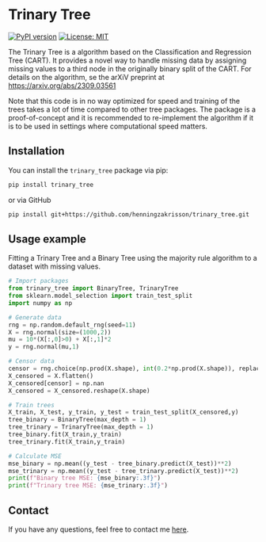 # Trinary Tree

[![PyPI version](https://badge.fury.io/py/trinary_tree.svg)](https://pypi.org/project/trinary_tree/)
[![License: MIT](https://img.shields.io/badge/License-MIT-green.svg)](https://github.com/henningzakrisson/trinary_tree/blob/main/LICENSE)

The Trinary Tree is a algorithm based on the Classification and Regression Tree (CART).
It provides a novel way to handle missing data by assigning missing values to a third node in the originally binary 
split of the CART.
For details on the algorithm, se the arXiV preprint at https://arxiv.org/abs/2309.03561

Note that this code is in no way optimized for speed and
training of the trees takes a lot of time compared to other tree packages.
The package is a proof-of-concept and it is recommended
to re-implement the algorithm if it is to be used in settings where computational speed
matters.
## Installation

You can install the `trinary_tree` package via pip:

```bash
pip install trinary_tree
```
or via GitHub
````bash
pip install git+https://github.com/henningzakrisson/trinary_tree.git
````

## Usage example
Fitting a Trinary Tree and a Binary Tree using the majority
rule algorithm to a dataset with missing values.

````python
# Import packages
from trinary_tree import BinaryTree, TrinaryTree
from sklearn.model_selection import train_test_split
import numpy as np

# Generate data
rng = np.random.default_rng(seed=11)
X = rng.normal(size=(1000,2))
mu = 10*(X[:,0]>0) + X[:,1]*2
y = rng.normal(mu,1)

# Censor data
censor = rng.choice(np.prod(X.shape), int(0.2*np.prod(X.shape)), replace=False)
X_censored = X.flatten()
X_censored[censor] = np.nan
X_censored = X_censored.reshape(X.shape)

# Train trees
X_train, X_test, y_train, y_test = train_test_split(X_censored,y)
tree_binary = BinaryTree(max_depth = 1)
tree_trinary = TrinaryTree(max_depth = 1)
tree_binary.fit(X_train,y_train)
tree_trinary.fit(X_train,y_train)

# Calculate MSE
mse_binary = np.mean((y_test - tree_binary.predict(X_test))**2)
mse_trinary = np.mean((y_test - tree_trinary.predict(X_test))**2)
print(f"Binary tree MSE: {mse_binary:.3f}")
print(f"Trinary tree MSE: {mse_trinary:.3f}")
````

## Contact
If you have any questions, feel free to contact me
[here](mailto:henning.zakrisson@gmail.com).

